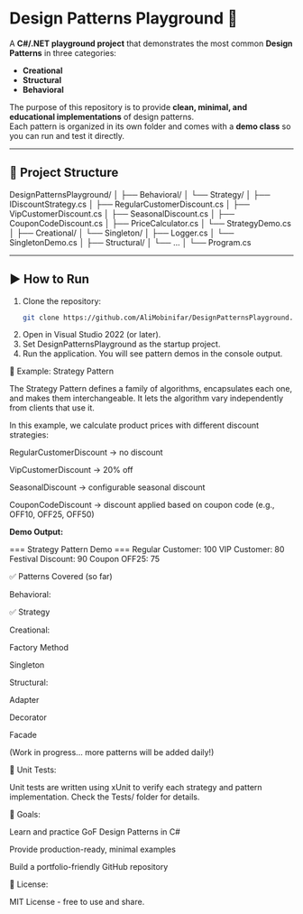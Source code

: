 ﻿# Design Patterns Playground 🚀

A **C#/.NET playground project** that demonstrates the most common **Design Patterns** in three categories:  
- **Creational**
- **Structural**
- **Behavioral**

The purpose of this repository is to provide **clean, minimal, and educational implementations** of design patterns.  
Each pattern is organized in its own folder and comes with a **demo class** so you can run and test it directly.

---

## 📂 Project Structure
DesignPatternsPlayground/
│
├── Behavioral/
│   └── Strategy/
│       ├── IDiscountStrategy.cs
│       ├── RegularCustomerDiscount.cs
│       ├── VipCustomerDiscount.cs
│       ├── SeasonalDiscount.cs
│       ├── CouponCodeDiscount.cs
│       ├── PriceCalculator.cs
│       └── StrategyDemo.cs
│
├── Creational/
│   └── Singleton/
│       ├── Logger.cs
│       └── SingletonDemo.cs
│
├── Structural/
│   └── ...
│
└── Program.cs


---

## ▶️ How to Run
1. Clone the repository:
   ```bash
   git clone https://github.com/AliMobinifar/DesignPatternsPlayground.git
2. Open in Visual Studio 2022 (or later).
3. Set DesignPatternsPlayground as the startup project.
4. Run the application.
You will see pattern demos in the console output.

🎯 Example: Strategy Pattern

The Strategy Pattern defines a family of algorithms, encapsulates each one, and makes them interchangeable.
It lets the algorithm vary independently from clients that use it.

In this example, we calculate product prices with different discount strategies:

RegularCustomerDiscount → no discount

VipCustomerDiscount → 20% off

SeasonalDiscount → configurable seasonal discount

CouponCodeDiscount → discount applied based on coupon code (e.g., OFF10, OFF25, OFF50)

**Demo Output:**

=== Strategy Pattern Demo ===
Regular Customer: 100
VIP Customer: 80
Festival Discount: 90
Coupon OFF25: 75

✅ Patterns Covered (so far)

Behavioral:

  ✅ Strategy

Creational:

 Factory Method

 Singleton

Structural:

 Adapter

 Decorator

 Facade

(Work in progress... more patterns will be added daily!)


🧪 Unit Tests:

Unit tests are written using xUnit to verify each strategy and pattern implementation.
Check the Tests/ folder for details.

📌 Goals:

Learn and practice GoF Design Patterns in C#

Provide production-ready, minimal examples

Build a portfolio-friendly GitHub repository

📜 License:

MIT License - free to use and share.